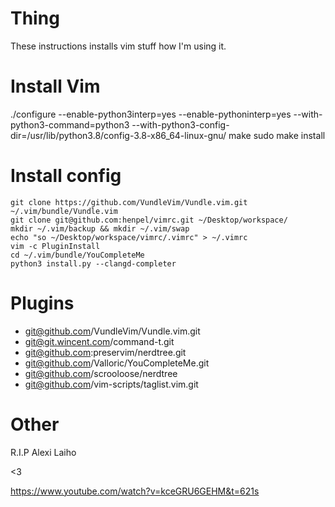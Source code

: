 # Thing
These instructions installs vim stuff how I'm using it.

# Install Vim
./configure --enable-python3interp=yes --enable-pythoninterp=yes --with-python3-command=python3 --with-python3-config-dir=/usr/lib/python3.8/config-3.8-x86_64-linux-gnu/
make
sudo make install

# Install config
```
git clone https://github.com/VundleVim/Vundle.vim.git ~/.vim/bundle/Vundle.vim
git clone git@github.com:henpel/vimrc.git ~/Desktop/workspace/
mkdir ~/.vim/backup && mkdir ~/.vim/swap
echo "so ~/Desktop/workspace/vimrc/.vimrc" > ~/.vimrc
vim -c PluginInstall
cd ~/.vim/bundle/YouCompleteMe
python3 install.py --clangd-completer
```
# Plugins 
 * git@github.com/VundleVim/Vundle.vim.git
 * git@git.wincent.com/command-t.git
 * git@github.com:preservim/nerdtree.git
 * git@github.com/Valloric/YouCompleteMe.git
 * git@github.com/scrooloose/nerdtree
 * git@github.com/vim-scripts/taglist.vim.git

# Other
R.I.P Alexi Laiho 

<3

https://www.youtube.com/watch?v=kceGRU6GEHM&t=621s

